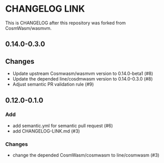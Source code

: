 # CHANGELOG LINK
This is CHANGELOG after this repository was forked from CosmWasm/wasmvm.

## 0.14.0-0.3.0
## Changes
- Update upstream Cosmwasm/wasmvm version to 0.14.0-beta1 (#8)
- Update the depended line/cosdmwasm version to 0.14.0-0.3.0 (#8)
- Adjust semantic PR validation rule (#9)

## 0.12.0-0.1.0
### Add
- add semantic.yml for semantic pull request (#6)
- add CHANGELOG-LINK.md (#3)

### Changes
- change the depended CosmWasm/cosmwasm to line/cosmwasm (#3)

